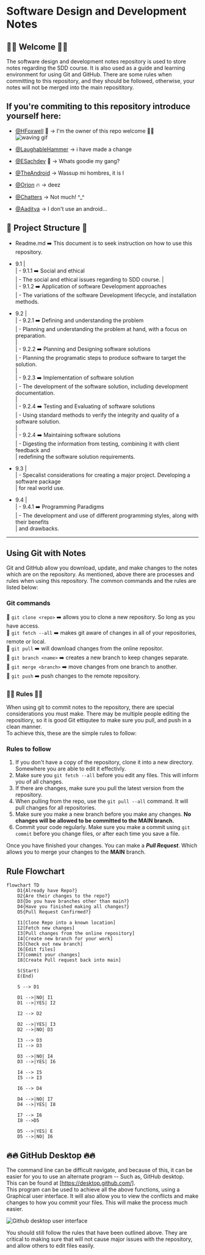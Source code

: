 # Software Design and Development Notes
## 🚀🚀  Welcome 🚀🚀

The software design and development notes repository is used to store notes regarding the SDD course.
It is also used as a guide and learning environment for using Git and GitHub.
There are some rules when committing to this repository, and they should be followed, otherwise,
your notes will not be merged into the main reposititory. 

## If you're commiting to this repository introduce yourself here:
- [@HFoxwell](github.com/hfoxwell) 🦊 -> I'm the owner of this repo welcome 🙋‍♂️  
 ![waving gif](https://media.tenor.com/zaZ2CQnvT7MAAAAM/greetings.gif)

- [@LaughableHammer](github.com/kushaagrak) -> i have made a change
- [@ESachdev](github.com/EkanshSachdev) 🐐 -> Whats goodie my gang?
- [@TheAndroid](github.com/otistheandroid) -> Wassup mi hombres, it is I
- [@Orion](https://github.com/Orion696969) 🔥 -> deez
- [@Chatters](https://github.com/Chedders024) -> Not much! ^_^
- [@Aaditya](https://github.com/bucL) -> I don't use an android...

## 🏢 Project Structure 🏢
- Readme.md ➡️ This document is to seek instruction on how to use this repository.
- 9.1 |  
      | - 9.1.1 ➡️ Social and ethical  
      |   - The social and ethical issues regarding to SDD course.
      |  
      | - 9.1.2 ➡️ Application of software Development approaches  
      |   - The variations of the software Development lifecycle, and installation methods.  

- 9.2 |  
      | - 9.2.1 ➡️ Defining and understanding the problem  
      |   - Planning and understanding the problem at hand, with a focus on preparation.   
      |   
      | - 9.2.2 ➡️ Planning and Designing software solutions  
      |   - Planning the programatic steps to produce software to target the solution.  
      |   
      | - 9.2.3 ➡️ Implementation of software solution  
      |   - The development of the software solution, including development documentation.  
      |  
      | - 9.2.4 ➡️ Testing and Evaluating of software solutions  
      |   - Using standard methods to verify the integrity and quality of a software solution.  
      |  
      | - 9.2.4 ➡️ Maintaining software solutions  
      |   - Digesting the information from testing, combining it with client feedback and   
      |     redefining the software solution requirements.  

- 9.3 |  
      | - Specalist considerations for creating a major project. Developing a software package  
      |   for real world use.  

- 9.4 |  
      | - 9.4.1 ➡️ Programming Paradigms  
      |   - The development and use of different programming styles, along with their benefits  
      |     and drawbacks.  

---

## Using Git with Notes

Git and GitHub allow you download, update, and make changes to the notes which are on the 
repository. As mentioned, above there are processes and rules when using this repository. 
The common commands and the rules are listed below:

### Git commands

🔴 `git clone <repo>`   ➡️ allows you to clone a new repository. So long as you have access.  
🔴 `git fetch --all`    ➡️ makes git aware of changes in all of your repositories, remote or local.  
🔴 `git pull`           ➡️ will download changes from the online repositor.  
🔴 `git branch <name>`  ➡️ creates a new branch to keep changes separate.  
🔴 `git merge <branch>` ➡️ move changes from one branch to another.  
🔴 `git push`           ➡️ push changes to the remote repository.  

### 👮‍♀️ Rules 👮‍♀️

When using git to commit notes to the repository, there are special considerations you must make. There may be multiple people editing the repositiory, so it is good Git ettiqutee to make sure you pull, and push in a clean manner.  
To achieve this, these are the simple rules to follow:  

### **Rules to follow**

1. If you don't have a copy of the repository, clone it into a new directory. Somewhere you are able to edit it effectivly.
2. Make sure you `git fetch --all` before you edit any files. This will inform you of all changes. 
3. If there are changes, make sure you pull the latest version from the repository. 
4. When pulling from the repo, use the `git pull --all` command. It will pull changes for all repositories. 
5. Make sure you make a new branch before you make any changes. **No changes will be allowed to be committed to the MAIN branch.** 
6. Commit your code regularly. Make sure you make a commit using `git commit` before you change files, or after each time you save a file. 

Once you have finished your changes. You can make a _**Pull Request**_. Which allows you to merge your changes to the **MAIN** branch.

## Rule Flowchart

```mermaid
flowchart TD
    D1{Already have Repo?}
    D2{Are their changes to the repo?}
    D3{Do you have branches other than main?}
    D4{Have you finished making all changes?}
    D5{Pull Request Confirmed?}

    I1[Clone Repo into a known location]
    I2[Fetch new changes]
    I3[Pull changes from the online repository]
    I4[Create new branch for your work]
    I5[Check out new branch]
    I6[Edit files]
    I7[commit your changes]
    I8[Create Pull request back into main]

    S(Start)
    E(End)

    S --> D1

    D1 -->|NO| I1
    D1 -->|YES| I2

    I2 --> D2

    D2 -->|YES| I3
    D2 -->|NO| D3

    I3 --> D3
    I1 --> D3

    D3 -->|NO| I4
    D3 -->|YES| I6

    I4 --> I5
    I5 --> I3

    I6 --> D4

    D4 -->|NO| I7
    D4 -->|YES| I8
    
    I7 --> I6
    I8 -->D5

    D5 -->|YES| E
    D5 -->|NO| I6
```

## 🔥🔥 GitHub Desktop 🔥🔥

The command line can be difficult navigate, and because of this, it can be easier for you to use an alternate program -- Such as, GitHub desktop.  
This can be found at [https://desktop.github.com/].  
This program can be used to achieve all the above functions, using a Graphical user interface. It will also allow you to view the conflicts and make changes to how you commit your files. This will make the process much easier. 

![Github desktop user interface](https://desktop.github.com/images/github-desktop-screenshot-windows.png)

You should still follow the rules that have been outlined above. They are critical to making sure that will not cause major issues with the repository, and allow others to edit files easily. 
